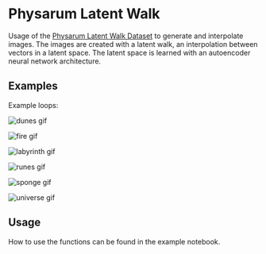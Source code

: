 # Physarum Latent Walk

Usage of the [Physarum Latent Walk Dataset](https://www.kaggle.com/) to generate and interpolate images. The images are created with a latent walk, an interpolation between vectors in a latent space. The latent space is learned with an autoencoder neural network architecture. 

## Examples

Example loops:

![dunes gif](examples/video_dunes_7_et_linear_seed603519_epoch035_643c36512c928a24b9c724c3d84068c9.gif)

![fire gif](examples/video_fire_5_et_noise_seed412118_epoch035_847b44c16a1eb2e9fc977625fe6ee6dd.gif)

![labyrinth gif](examples/video_labyrinth_5_et_noise_seed952352_epoch015_e6addb14d0e40ff485fdab276d6682af.gif)

![runes gif](examples/video_runes_6_et_noise_seed312575_epoch035_b3e25ec407470890e425d97dd5923042.gif)

![sponge gif](examples/video_sponge_4_et_linear_seed885009_epoch035_feee47fda0e74ff5fa416c61642dbbb8.gif)

![universe gif](examples/video_universe_5_et_noise_seed661313_epoch005_bd9e14c8aae7f8aa36aa2d6e668d9395.gif)


## Usage

How to use the functions can be found in the example notebook.